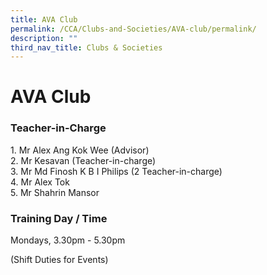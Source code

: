 ```yaml
---
title: AVA Club
permalink: /CCA/Clubs-and-Societies/AVA-club/permalink/
description: ""
third_nav_title: Clubs & Societies
---
```

AVA Club
========

### Teacher-in-Charge

1\. Mr Alex Ang Kok Wee (Advisor)  
2\. Mr Kesavan (Teacher-in-charge)  
3. Mr Md Finosh K B I Philips (2 Teacher-in-charge)  
4. Mr Alex Tok  
5\. Mr Shahrin Mansor

### Training Day / Time

Mondays, 3.30pm - 5.30pm

(Shift Duties for Events)